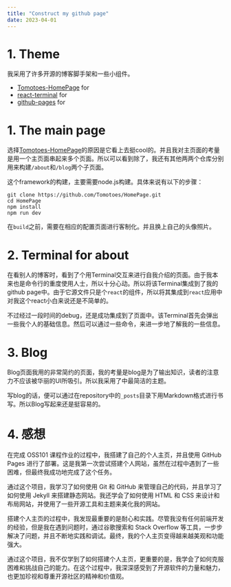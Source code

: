 ```yaml
---
title: "Construct my github page"
date: 2023-04-01
---
```


# 1. Theme
我采用了许多开源的博客脚手架和一些小组件。
- [Tomotoes-HomePage](https://github.com/Tomotoes/HomePage) for [](https://rtenzyme.github.io)
- [react-terminal](https://github.com/Tomotoes/react-terminal) for [](https://rtenzyme.github.io/about)
- [github-pages](https://github.com/skills/github-pages) for [](https://rtenzyme.github.io/blog)

# 1. The main page
选择[Tomotoes-HomePage](https://github.com/Tomotoes/HomePage)的原因是它看上去挺cool的。并且我对主页面的考量是用一个主页面串起来多个页面。所以可以看到除了[](http://github.com/RTEnzyme/rtenzyme.github.io)，我还有其他两两个仓库分别用来构建`/about`和`/blog`两个子页面。

这个framework的构建，主要需要node.js构建。具体来说有以下的步骤：
```shell
git clone https://github.com/Tomotoes/HomePage.git
cd HomePage
npm install
npm run dev
```

在`build`之前，需要在相应的配置页面进行客制化。并且换上自己的头像照片。

# 2. Terminal for about
在看别人的博客时，看到了个用Terminal交互来进行自我介绍的页面。由于我本来也是命令行的重度使用人士，所以十分心动。所以将该Terminal集成到了我的github page中。由于它源文件只是个`react`的组件，所以将其集成到`react`应用中对我这个react小白来说还是不简单的。

不过经过一段时间的debug，还是成功集成到了页面中。该Terminal首先会弹出一些我个人的基础信息。然后可以通过一些命令，来进一步地了解我的一些信息。

# 3. Blog 
Blog页面我用的非常简约的页面，我的考量是blog是为了输出知识，读者的注意力不应该被华丽的UI所吸引。所以我采用了[](https://jekyllrb.com/)中最简洁的主题。

写blog的话，便可以通过在repository中的`_posts`目录下用Markdown格式进行书写。所以Blog写起来还是挺容易的。

# 4. 感想
在完成 OSS101 课程作业的过程中，我搭建了自己的个人主页，并且使用 GitHub Pages 进行了部署。这是我第一次尝试搭建个人网站，虽然在过程中遇到了一些困难，但最终我成功地完成了这个任务。

通过这个项目，我学习了如何使用 Git 和 GitHub 来管理自己的代码，并且学习了如何使用 Jekyll 来搭建静态网站。我还学会了如何使用 HTML 和 CSS 来设计和布局网站，并使用了一些开源工具和主题来美化我的网站。

搭建个人主页的过程中，我发现最重要的是耐心和实践。尽管我没有任何前端开发的经验，但是我在遇到问题时，通过谷歌搜索和 Stack Overflow 等工具，一步步解决了问题，并且不断地实践和调试。最终，我的个人主页变得越来越美观和功能强大。

通过这个项目，我不仅学到了如何搭建个人主页，更重要的是，我学会了如何克服困难和挑战自己的能力。在这个过程中，我深深感受到了开源软件的力量和魅力，也更加珍视和尊重开源社区的精神和价值观。

